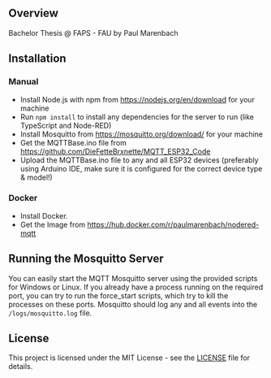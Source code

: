 ## Overview
Bachelor Thesis @ FAPS - FAU by Paul Marenbach

## Installation

### Manual
- Install Node.js with npm from https://nodejs.org/en/download for your machine
- Run `npm install` to install any dependencies for the server to run (like TypeScript and Node-RED)
- Install Mosquitto from https://mosquitto.org/download/ for your machine
- Get the MQTTBase.ino file from https://github.com/DieFetteBrxnette/MQTT_ESP32_Code
- Upload the MQTTBase.ino file to any and all ESP32 devices (preferably using Arduino IDE, make sure it is configured for the correct device type & model!)
### Docker
- Install Docker.
- Get the Image from https://hub.docker.com/r/paulmarenbach/nodered-mqtt

## Running the Mosquitto Server
You can easily start the MQTT Mosquitto server using the provided scripts for Windows or Linux. If you already have a process running on the required port, you can try to run the force_start scripts, which try to kill the processes on these ports. Mosquitto should log any and all events into the `/logs/mosquitto.log` file.

## License
This project is licensed under the MIT License - see the [LICENSE](LICENSE) file for details.